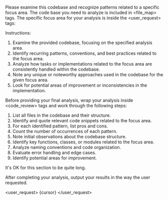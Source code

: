 Please examine this codebase and recognize patterns related to a specific focus area. The code base you need to analyze is included in <file_map> tags. The specific focus area for your analysis is inside the <user_request> tags:

Instructions:
1. Examine the provided codebase, focusing on the specified analysis area.
2. Identify recurring patterns, conventions, and best practices related to the focus area.
3. Analyze how tasks or implementations related to the focus area are consistently handled within the codebase.
4. Note any unique or noteworthy approaches used in the codebase for the given focus area.
5. Look for potential areas of improvement or inconsistencies in the implementation.

Before providing your final analysis, wrap your analysis inside <code_review> tags and work through the following steps:
1. List all files in the codebase and their structure.
2. Identify and quote relevant code snippets related to the focus area.
3. For each identified pattern, list pros and cons.
4. Count the number of occurrences of each pattern.
5. Note initial observations about the codebase structure.
6. Identify key functions, classes, or modules related to the focus area.
7. Analyze naming conventions and code organization.
8. Evaluate error handling and edge cases.
9. Identify potential areas for improvement.

It's OK for this section to be quite long.

After completing your analysis, output your results in the way the user requested.

<user_request>
{cursor}
</user_request>
